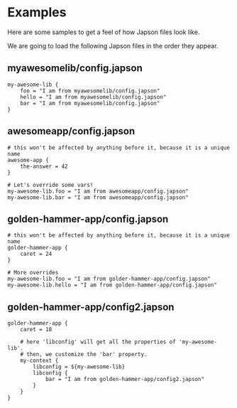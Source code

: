 Examples
========
Here are some samples to get a feel of how Japson files look like.

We are going to load the following Japson files in the order they appear.


## myawesomelib/config.japson

```
my-awesome-lib {
    foo = "I am from myawesomelib/config.japson"
    hello = "I am from myawesomelib/config.japson"
    bar = "I am from myawesomelib/config.japson"
}
```

## awesomeapp/config.japson

```
# this won't be affected by anything before it, because it is a unique name
awesome-app {
    the-answer = 42
}

# Let's override some vars!
my-awesome-lib.foo = "I am from awesomeapp/config.japson"
my-awesome-lib.bar = "I am from awesomeapp/config.japson"
```

## golden-hammer-app/config.japson

```
# this won't be affected by anything before it, because it is a unique name
golder-hammer-app {
    caret = 24
}

# More overrides
my-awesome-lib.foo = "I am from golder-hammer-app/config.japson"
my-awesome-lib.hello = "I am from golden-hammer-app/config.japson"
```

## golden-hammer-app/config2.japson

```
golder-hammer-app {
    caret = 18

    # here 'libconfig' will get all the properties of 'my-awesome-lib'.
    # then, we customize the 'bar' property.
	my-context {
		libconfig = ${my-awesome-lib}
		libconfig {
			bar = "I am from golden-hammer-app/config2.japson"
		}
	}
}
```
